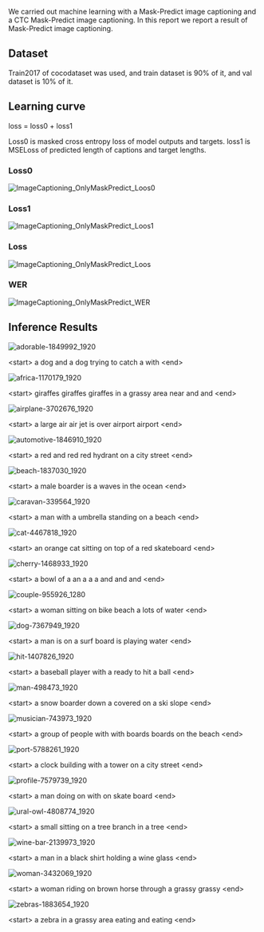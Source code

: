 We carried out machine learning with a Mask-Predict image captioning and a CTC Mask-Predict image captioning. In this report we report a result of Mask-Predict image captioning. 

## Dataset

Train2017 of cocodataset was used, and train dataset is 90% of it, and val dataset is 10% of it.

## Learning curve

loss = loss0 + loss1

Loss0 is masked cross entropy loss of model outputs and targets. loss1 is MSELoss of predicted length of captions and target lengths.

### Loss0
![ImageCaptioning_OnlyMaskPredict_Loos0](https://github.com/toshiouchi/ImageCaptioningMaskPredict/assets/121741811/6de2b3d4-3df2-427b-9d0b-c7daf9b8dbea)

### Loss1
![ImageCaptioning_OnlyMaskPredict_Loos1](https://github.com/toshiouchi/ImageCaptioningMaskPredict/assets/121741811/929aab76-3a52-4b3c-b29a-65715de7a40f)

### Loss
![ImageCaptioning_OnlyMaskPredict_Loos](https://github.com/toshiouchi/ImageCaptioningMaskPredict/assets/121741811/cd8f3f3a-81cb-49df-a0be-e516e3607245)

### WER
![ImageCaptioning_OnlyMaskPredict_WER](https://github.com/toshiouchi/ImageCaptioningMaskPredict/assets/121741811/950bac66-e5b0-4e95-ae71-26d0652c7f29)

## Inference Results

![adorable-1849992_1920](https://github.com/toshiouchi/ImageCaptioningMaskPredict/assets/121741811/dc6aefb8-1ab2-487c-9dd3-1ad8502ff47f)

&lt;start&gt; a dog and a dog trying to catch a with &lt;end&gt;

![africa-1170179_1920](https://github.com/toshiouchi/ImageCaptioningMaskPredict/assets/121741811/4df07891-cd2e-413a-9023-c0d46121de1f)

&lt;start&gt; giraffes giraffes giraffes in a grassy area near and and &lt;end&gt;

![airplane-3702676_1920](https://github.com/toshiouchi/ImageCaptioningMaskPredict/assets/121741811/4a596370-17b2-4990-82dd-ac629e127bd2)

&lt;start&gt; a large air air jet is over airport airport &lt;end&gt;

![automotive-1846910_1920](https://github.com/toshiouchi/ImageCaptioningMaskPredict/assets/121741811/5b87d0fa-9b23-45d7-82d9-7126be56c70b)

&lt;start&gt; a red and red red hydrant on a city street &lt;end&gt;

![beach-1837030_1920](https://github.com/toshiouchi/ImageCaptioningMaskPredict/assets/121741811/8a892635-4449-417f-8184-826a3f18933a)

&lt;start&gt; a male boarder is a waves in the ocean &lt;end&gt;

![caravan-339564_1920](https://github.com/toshiouchi/ImageCaptioningMaskPredict/assets/121741811/7b11babf-dada-49c1-93e0-b3f680896f3b)


&lt;start&gt; a man with a umbrella standing on a beach &lt;end&gt;

![cat-4467818_1920](https://github.com/toshiouchi/ImageCaptioningMaskPredict/assets/121741811/d600d332-c80c-475e-b77f-113318a3e970)

&lt;start&gt; an orange cat sitting on top of a red skateboard &lt;end&gt;

![cherry-1468933_1920](https://github.com/toshiouchi/ImageCaptioningMaskPredict/assets/121741811/2974783c-4c86-4e83-9c65-281b75783c97)

&lt;start&gt; a bowl of a an a a a and and and &lt;end&gt;

![couple-955926_1280](https://github.com/toshiouchi/ImageCaptioningMaskPredict/assets/121741811/5d1f819f-e628-4359-819c-93e05ab0dd41)

&lt;start&gt; a woman sitting on bike beach a lots of water &lt;end&gt;

![dog-7367949_1920](https://github.com/toshiouchi/ImageCaptioningMaskPredict/assets/121741811/83fccde8-f909-409c-8784-e812aee2031b)

&lt;start&gt; a man is on a surf board is playing water &lt;end&gt;

![hit-1407826_1920](https://github.com/toshiouchi/ImageCaptioningMaskPredict/assets/121741811/fe94bd3d-b28b-4de2-84ca-ea0ca18f4933)

&lt;start&gt; a baseball player with a ready to hit a ball &lt;end&gt;

![man-498473_1920](https://github.com/toshiouchi/ImageCaptioningMaskPredict/assets/121741811/312918a0-c51a-491b-b2d8-f1f47f51dfa9)

&lt;start&gt; a snow boarder down a covered on a ski slope &lt;end&gt;

![musician-743973_1920](https://github.com/toshiouchi/ImageCaptioningMaskPredict/assets/121741811/30b7be42-6b0a-4e21-b488-8b54844ad82a)

&lt;start&gt; a group of people with with boards boards on the beach &lt;end&gt;

![port-5788261_1920](https://github.com/toshiouchi/ImageCaptioningMaskPredict/assets/121741811/bec6e03f-32d6-431f-a117-bd751fe42f8f)

&lt;start&gt; a clock building with a tower on a city street &lt;end&gt;

![profile-7579739_1920](https://github.com/toshiouchi/ImageCaptioningMaskPredict/assets/121741811/1c67c096-5404-44e9-ba4c-83b51c130679)

&lt;start&gt; a man doing on with on skate board &lt;end&gt;

![ural-owl-4808774_1920](https://github.com/toshiouchi/ImageCaptioningMaskPredict/assets/121741811/56120ad4-236f-446a-bb5d-1458f4bb85b5)

&lt;start&gt; a small sitting on a tree branch in a tree &lt;end&gt;

![wine-bar-2139973_1920](https://github.com/toshiouchi/ImageCaptioningMaskPredict/assets/121741811/a840dbb1-8ddc-48fa-b349-fc66f846e153)

&lt;start&gt; a man in a black shirt holding a wine glass &lt;end&gt;

![woman-3432069_1920](https://github.com/toshiouchi/ImageCaptioningMaskPredict/assets/121741811/e43b7426-63be-4578-adf1-fd8ad3967e2b)

&lt;start&gt; a woman riding on brown horse through a grassy grassy &lt;end&gt;

![zebras-1883654_1920](https://github.com/toshiouchi/ImageCaptioningMaskPredict/assets/121741811/11d85f6c-0e4e-40d5-8b07-a1e87b234c04)

&lt;start&gt; a zebra in a grassy area eating and eating &lt;end&gt;




